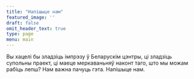 ```yaml
---
title: "Напішыце нам"
featured_image: ''
draft: false
omit_header_text: true
type: page
menu: main
---
```


Вы хацелі бы зладзіць імпрэзу ў Беларускім цэнтры, ці зладзіць супольны праект, ці маеце меркаваньняў наконт таго, што мы можам рабіць лепш? Нам важна пачуць гэта. Напішыце нам.